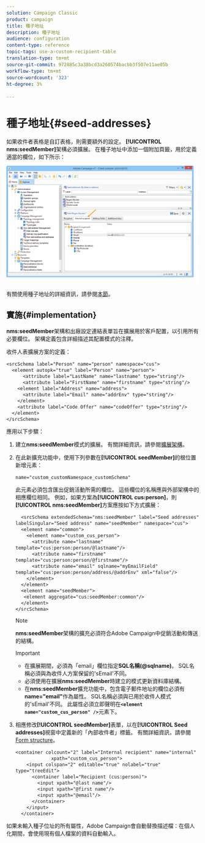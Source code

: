 ```yaml
---
solution: Campaign Classic
product: campaign
title: 種子地址
description: 種子地址
audience: configuration
content-type: reference
topic-tags: use-a-custom-recipient-table
translation-type: tm+mt
source-git-commit: 972885c3a38bcd3a260574bacbb3f507e11ae05b
workflow-type: tm+mt
source-wordcount: '323'
ht-degree: 3%

---
```



# 種子地址{#seed-addresses}

如果收件者表格是自訂表格，則需要額外的設定。 **[!UICONTROL nms:seedMember]**&#x200B;架構必須擴展。 在種子地址中添加一個附加頁籤，用於定義適當的欄位，如下所示：

![](assets/s_ncs_user_seedlist_new_tab.png)

有關使用種子地址的詳細資訊，請參閱[本節](../../delivery/using/about-seed-addresses.md)。

## 實施{#implementation}

**nms:seedMember**&#x200B;架構和出廠設定連結表單旨在擴展用於客戶配置，以引用所有必要欄位。 架構定義包含詳細描述其配置模式的注釋。

收件人表擴展方案的定義：

```
<srcSchema label="Person" name="person" namespace="cus">
  <element autopk="true" label="Person" name="person">
      <attribute label="LastName" name="lastname" type="string"/>
      <attribute label="FirstName" name="firstname" type="string"/>
    <element label="Address" name="address">
      <attribute label="Email" name="addrEnv" type="string"/>
    </element>
    <attribute label="Code Offer" name="codeOffer" type="string"/>
  </element>
</srcSchema>
```

應用以下步驟：

1. 建立&#x200B;**nms:seedMember**&#x200B;模式的擴展。 有關詳細資訊，請參閱[擴展架構](../../configuration/using/extending-a-schema.md)。
1. 在此新擴充功能中，使用下列參數在&#x200B;**[!UICONTROL seedMember]**&#x200B;的根位置新增元素：

   ```
   name="custom_customNamespace_customSchema"
   ```

   此元素必須包含匯出促銷活動所需的欄位。 這些欄位的名稱應與外部架構中的相應欄位相同。 例如，如果方案為&#x200B;**[!UICONTROL cus:person]**，則&#x200B;**[!UICONTROL nms:seedMember]**&#x200B;方案應按如下方式擴展：

   ```
     <srcSchema extendedSchema="nms:seedMember" label="Seed addresses" labelSingular="Seed address" name="seedMember" namespace="cus">
     <element name="common">
       <element name="custom_cus_person">
         <attribute name="lastname" template="cus:person:person/@lastname"/>
         <attribute name="firstname" template="cus:person:person/@firstname"/>
         <attribute name="email" sqlname="myEmailField" template="cus:person:person/address/@addrEnv" xml="false"/>
       </element>
     </element>
     <element name="seedMember">
      <element aggregate="cus:seedMember:common"/>
     </element>
   </srcSchema>
   ```

   >[!NOTE]
   >
   >**nms:seedMember**&#x200B;架構的擴充必須符合Adobe Campaign中促銷活動和傳送的結構。

   >[!IMPORTANT]
   >
   >
   >    
   >    
   >    * 在擴展期間，必須為「email」欄位指定&#x200B;**SQL名稱(@sqlname)**。 SQL名稱必須與為收件人方案保留的&#39;sEmail&#39;不同。
   >    * 必須使用在擴展&#x200B;**nms:seedMember**&#x200B;時建立的模式更新資料庫結構。
   >    * 在&#x200B;**nms:seedMember**&#x200B;擴充功能中，包含電子郵件地址的欄位必須有&#x200B;**name=&quot;email&quot;**&#x200B;作為屬性。 SQL名稱必須與已用於收件人模式的&#39;sEmail&#39;不同。 此屬性必須立即聲明在&#x200B;**`<element name="custom_cus_person" />`**&#x200B;元素下。


1. 相應修改&#x200B;**[!UICONTROL seedMember]**&#x200B;表單，以在&#x200B;**[!UICONTROL Seed addresses]**&#x200B;視窗中定義新的「內部收件者」標籤。 有關詳細資訊，請參閱[Form structure](../../configuration/using/form-structure.md)。

   ```
   <container colcount="2" label="Internal recipient" name="internal"
                xpath="custom_cus_person">
       <input colspan="2" editable="true" nolabel="true" type="treeEdit">
         <container label="Recipient (cus:person)">
           <input xpath="@last name"/>
           <input xpath="@first name"/>
           <input xpath="@email"/>
         </container>
       </input>
     </container>
   ```

如果未輸入種子位址的所有屬性，Adobe Campaign會自動替換描述檔：在個人化期間，會使用現有個人檔案的資料自動輸入。
